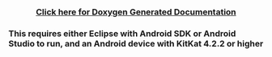 <title>Delta Laser App - written by Jordan Humphries</title>
    <h3 align="center">
    <a href="https://rawgit.com/d-mariano/DeltaLaser/master/Application/Documentation/html/index.html">Click here for Doxygen Generated Documentation</a>
    </h3>
    <h3>This requires either Eclipse with Android SDK or Android Studio to run, and an Android device with KitKat 4.2.2 or higher</h3>
